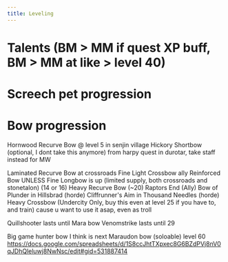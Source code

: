 ```yaml
---
title: Leveling
---
```


# Talents (BM > MM if quest XP buff, BM > MM at like > level 40)
# Screech pet progression
# Bow progression
Hornwood Recurve Bow @ level 5 in senjin village
Hickory Shortbow (optional, I dont take this anymore) from harpy quest in durotar, take staff instead for MW

Laminated Recurve Bow at crossroads
Fine Light Crossbow ally
Reinforced Bow UNLESS Fine Longbow is up (limited supply, both crossroads and stonetalon) (14 or 16)
Heavy Recurve Bow (~20)
Raptors End (Ally)
Bow of Plunder in Hillsbrad (horde)
Cliffrunner's Aim in Thousand Needles (horde)
Heavy Crossbow (Undercity Only, buy this even at level 25 if you have to, and train) cause u want to use it asap, even as troll

Quillshooter lasts until Mara bow
Venomstrike lasts until 29 

Big game hunter bow I think is next
Maraudon bow (soloable)
level 60
https://docs.google.com/spreadsheets/d/1S8ccJhtTXpxec8G6BZdPVj8nV0qJDhQleluwj8NwNsc/edit#gid=531887414